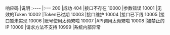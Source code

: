 
<div class="table-wrapper" markdown="block">
响应码  |说明  
:----   |:---
200     |成功
404     |接口不存在
10000   |参数错误
10001   |无效的Token
10002   |Token已过期
10003   |接口维护
10004   |接口已下线
10005   |接口暂未实现
10006   |账号使用太频繁啦
10007   |API调用太频繁啦
10008   |被禁止的IP
10009   |请求方法不支持
10999   |系统内部异常

</div>

